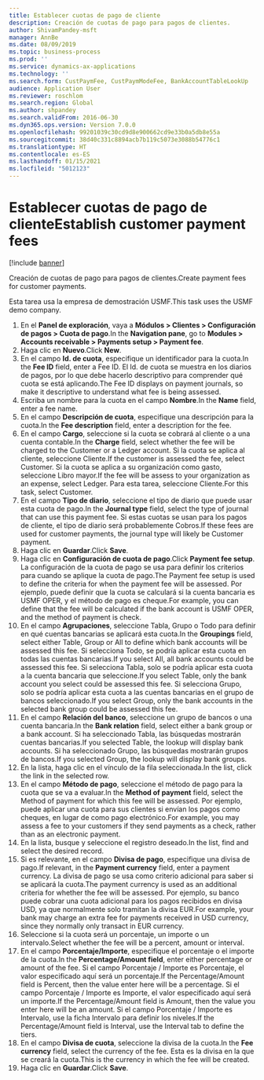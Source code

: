 ```yaml
---
title: Establecer cuotas de pago de cliente
description: Creación de cuotas de pago para pagos de clientes.
author: ShivamPandey-msft
manager: AnnBe
ms.date: 08/09/2019
ms.topic: business-process
ms.prod: ''
ms.service: dynamics-ax-applications
ms.technology: ''
ms.search.form: CustPaymFee, CustPaymModeFee, BankAccountTableLookUp
audience: Application User
ms.reviewer: roschlom
ms.search.region: Global
ms.author: shpandey
ms.search.validFrom: 2016-06-30
ms.dyn365.ops.version: Version 7.0.0
ms.openlocfilehash: 99201039c30cd9d8e900662cd9e33b0a5db8e55a
ms.sourcegitcommit: 38d40c331c8894acb7b119c5073e3088b54776c1
ms.translationtype: HT
ms.contentlocale: es-ES
ms.lasthandoff: 01/15/2021
ms.locfileid: "5012123"
---
```

# <a name="establish-customer-payment-fees"></a><span data-ttu-id="8c18a-103">Establecer cuotas de pago de cliente</span><span class="sxs-lookup"><span data-stu-id="8c18a-103">Establish customer payment fees</span></span>

[!include [banner](../../includes/banner.md)]

<span data-ttu-id="8c18a-104">Creación de cuotas de pago para pagos de clientes.</span><span class="sxs-lookup"><span data-stu-id="8c18a-104">Create payment fees for customer payments.</span></span>

<span data-ttu-id="8c18a-105">Esta tarea usa la empresa de demostración USMF.</span><span class="sxs-lookup"><span data-stu-id="8c18a-105">This task uses the USMF demo company.</span></span>

1. <span data-ttu-id="8c18a-106">En el **Panel de exploración**, vaya a **Módulos > Clientes > Configuración de pagos > Cuota de pago**.</span><span class="sxs-lookup"><span data-stu-id="8c18a-106">In the **Navigation pane**, go to **Modules > Accounts receivable > Payments setup > Payment fee**.</span></span>
2. <span data-ttu-id="8c18a-107">Haga clic en **Nuevo**.</span><span class="sxs-lookup"><span data-stu-id="8c18a-107">Click **New**.</span></span>
3. <span data-ttu-id="8c18a-108">En el campo **Id. de cuota**, especifique un identificador para la cuota.</span><span class="sxs-lookup"><span data-stu-id="8c18a-108">In the **Fee ID** field, enter a Fee ID.</span></span> <span data-ttu-id="8c18a-109">El Id. de cuota se muestra en los diarios de pagos, por lo que debe hacerlo descriptivo para comprender qué cuota se está aplicando.</span><span class="sxs-lookup"><span data-stu-id="8c18a-109">The Fee ID displays on payment journals, so make it descriptive to understand what fee is being assessed.</span></span>  
4. <span data-ttu-id="8c18a-110">Escriba un nombre para la cuota en el campo **Nombre**.</span><span class="sxs-lookup"><span data-stu-id="8c18a-110">In the **Name** field, enter a fee name.</span></span>
5. <span data-ttu-id="8c18a-111">En el campo **Descripción de cuota**, especifique una descripción para la cuota.</span><span class="sxs-lookup"><span data-stu-id="8c18a-111">In the **Fee description** field, enter a description for the fee.</span></span>
6. <span data-ttu-id="8c18a-112">En el campo **Cargo**, seleccione si la cuota se cobrará al cliente o a una cuenta contable.</span><span class="sxs-lookup"><span data-stu-id="8c18a-112">In the **Charge** field, select whether the fee will be charged to the Customer or a Ledger account.</span></span> <span data-ttu-id="8c18a-113">Si la cuota se aplica al cliente, seleccione Cliente.</span><span class="sxs-lookup"><span data-stu-id="8c18a-113">If the customer is assessed the fee, select Customer.</span></span> <span data-ttu-id="8c18a-114">Si la cuota se aplica a su organización como gasto, seleccione Libro mayor.</span><span class="sxs-lookup"><span data-stu-id="8c18a-114">If the fee will be assess to your organization as an expense, select Ledger.</span></span> <span data-ttu-id="8c18a-115">Para esta tarea, seleccione Cliente.</span><span class="sxs-lookup"><span data-stu-id="8c18a-115">For this task, select Customer.</span></span>  
7. <span data-ttu-id="8c18a-116">En el campo **Tipo de diario**, seleccione el tipo de diario que puede usar esta cuota de pago.</span><span class="sxs-lookup"><span data-stu-id="8c18a-116">In the **Journal type** field, select the type of journal that can use this payment fee.</span></span> <span data-ttu-id="8c18a-117">Si estas cuotas se usan para los pagos de cliente, el tipo de diario será probablemente Cobros.</span><span class="sxs-lookup"><span data-stu-id="8c18a-117">If these fees are used for customer payments, the journal type will likely be Customer payment.</span></span>  
8. <span data-ttu-id="8c18a-118">Haga clic en **Guardar**.</span><span class="sxs-lookup"><span data-stu-id="8c18a-118">Click **Save**.</span></span>
9. <span data-ttu-id="8c18a-119">Haga clic en **Configuración de cuota de pago**.</span><span class="sxs-lookup"><span data-stu-id="8c18a-119">Click **Payment fee setup**.</span></span> <span data-ttu-id="8c18a-120">La configuración de la cuota de pago se usa para definir los criterios para cuando se aplique la cuota de pago.</span><span class="sxs-lookup"><span data-stu-id="8c18a-120">The Payment fee setup is used to define the criteria for when the payment fee will be assessed.</span></span>  <span data-ttu-id="8c18a-121">Por ejemplo, puede definir que la cuota se calculará si la cuenta bancaria es USMF OPER, y el método de pago es cheque.</span><span class="sxs-lookup"><span data-stu-id="8c18a-121">For example, you can define that the fee will be calculated if the bank account is USMF OPER, and the method of payment is check.</span></span>  
10. <span data-ttu-id="8c18a-122">En el campo **Agrupaciones**, seleccione Tabla, Grupo o Todo para definir en qué cuentas bancarias se aplicará esta cuota.</span><span class="sxs-lookup"><span data-stu-id="8c18a-122">In the **Groupings** field, select either Table, Group or All to define which bank accounts will be assessed this fee.</span></span> <span data-ttu-id="8c18a-123">Si selecciona Todo, se podría aplicar esta cuota en todas las cuentas bancarias.</span><span class="sxs-lookup"><span data-stu-id="8c18a-123">If you select All, all bank accounts could be assessed this fee.</span></span>  <span data-ttu-id="8c18a-124">Si selecciona Tabla, solo se podría aplicar esta cuota a la cuenta bancaria que seleccione.</span><span class="sxs-lookup"><span data-stu-id="8c18a-124">If you select Table, only the bank account you select could be assessed this fee.</span></span> <span data-ttu-id="8c18a-125">Si selecciona Grupo, solo se podría aplicar esta cuota a las cuentas bancarias en el grupo de bancos seleccionado.</span><span class="sxs-lookup"><span data-stu-id="8c18a-125">If you select Group, only the bank accounts in the selected bank group could be assessed this fee.</span></span>  
11. <span data-ttu-id="8c18a-126">En el campo **Relación del banco**, seleccione un grupo de bancos o una cuenta bancaria.</span><span class="sxs-lookup"><span data-stu-id="8c18a-126">In the **Bank relation** field, select either a bank group or a bank account.</span></span> <span data-ttu-id="8c18a-127">Si ha seleccionado Tabla, las búsquedas mostrarán cuentas bancarias.</span><span class="sxs-lookup"><span data-stu-id="8c18a-127">If you selected Table, the lookup will display bank accounts.</span></span> <span data-ttu-id="8c18a-128">Si ha seleccionado Grupo, las búsquedas mostrarán grupos de bancos.</span><span class="sxs-lookup"><span data-stu-id="8c18a-128">If you selected Group, the lookup will display bank groups.</span></span>  
12. <span data-ttu-id="8c18a-129">En la lista, haga clic en el vínculo de la fila seleccionada.</span><span class="sxs-lookup"><span data-stu-id="8c18a-129">In the list, click the link in the selected row.</span></span>
13. <span data-ttu-id="8c18a-130">En el campo **Método de pago**, seleccione el método de pago para la cuota que se va a evaluar.</span><span class="sxs-lookup"><span data-stu-id="8c18a-130">In the **Method of payment** field, select the Method of payment for which this fee will be assessed.</span></span> <span data-ttu-id="8c18a-131">Por ejemplo, puede aplicar una cuota para sus clientes si envían los pagos como cheques, en lugar de como pago electrónico.</span><span class="sxs-lookup"><span data-stu-id="8c18a-131">For example, you may assess a fee to your customers if they send payments as a check, rather than as an electronic payment.</span></span>  
14. <span data-ttu-id="8c18a-132">En la lista, busque y seleccione el registro deseado.</span><span class="sxs-lookup"><span data-stu-id="8c18a-132">In the list, find and select the desired record.</span></span>
15. <span data-ttu-id="8c18a-133">Si es relevante, en el campo **Divisa de pago**, especifique una divisa de pago.</span><span class="sxs-lookup"><span data-stu-id="8c18a-133">If relevant, in the **Payment currency** field, enter a payment currency.</span></span> <span data-ttu-id="8c18a-134">La divisa de pago se usa como criterio adicional para saber si se aplicará la cuota.</span><span class="sxs-lookup"><span data-stu-id="8c18a-134">The payment currency is used as an additional criteria for whether the fee will be assessed.</span></span>  <span data-ttu-id="8c18a-135">Por ejemplo, su banco puede cobrar una cuota adicional para los pagos recibidos en divisa USD, ya que normalmente solo tramitan la divisa EUR.</span><span class="sxs-lookup"><span data-stu-id="8c18a-135">For example, your bank may charge an extra fee for payments received in USD currency, since they normally only transact in EUR currency.</span></span>  
16. <span data-ttu-id="8c18a-136">Seleccione si la cuota será un porcentaje, un importe o un intervalo.</span><span class="sxs-lookup"><span data-stu-id="8c18a-136">Select whether the fee will be a percent, amount or interval.</span></span>
17. <span data-ttu-id="8c18a-137">En el campo **Porcentaje/Importe**, especifique el porcentaje o el importe de la cuota.</span><span class="sxs-lookup"><span data-stu-id="8c18a-137">In the **Percentage/Amount field**, enter either percentage or amount of the fee.</span></span> <span data-ttu-id="8c18a-138">Si el campo Porcentaje / Importe es Porcentaje, el valor especificado aquí será un porcentaje.</span><span class="sxs-lookup"><span data-stu-id="8c18a-138">If the Percentage/Amount field is Percent, then the value enter here will be a percentage.</span></span> <span data-ttu-id="8c18a-139">Si el campo Porcentaje / Importe es Importe, el valor especificado aquí será un importe.</span><span class="sxs-lookup"><span data-stu-id="8c18a-139">If the Percentage/Amount field is Amount, then the value you enter here will be an amount.</span></span> <span data-ttu-id="8c18a-140">Si el campo Porcentaje / Importe es Intervalo, use la ficha Intervalo para definir los niveles.</span><span class="sxs-lookup"><span data-stu-id="8c18a-140">If the Percentage/Amount field is Interval, use the Interval tab to define the tiers.</span></span>  
18. <span data-ttu-id="8c18a-141">En el campo **Divisa de cuota**, seleccione la divisa de la cuota.</span><span class="sxs-lookup"><span data-stu-id="8c18a-141">In the **Fee currency** field, select the currency of the fee.</span></span> <span data-ttu-id="8c18a-142">Esta es la divisa en la que se creará la cuota.</span><span class="sxs-lookup"><span data-stu-id="8c18a-142">This is the currency in which the fee will be created.</span></span>  
19. <span data-ttu-id="8c18a-143">Haga clic en **Guardar**.</span><span class="sxs-lookup"><span data-stu-id="8c18a-143">Click **Save**.</span></span>

